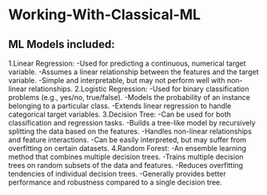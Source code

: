 # Working-With-Classical-ML
## ML Models included:
1.Linear Regression:
  -Used for predicting a continuous, numerical target variable.
  -Assumes a linear relationship between the features and the target variable.
  -Simple and interpretable, but may not perform well with non-linear relationships.
2.Logistic Regression:
  -Used for binary classification problems (e.g., yes/no, true/false).
  -Models the probability of an instance belonging to a particular class.
  -Extends linear regression to handle categorical target variables.
3.Decision Tree:
  -Can be used for both classification and regression tasks.
  -Builds a tree-like model by recursively splitting the data based on the features.
  -Handles non-linear relationships and feature interactions.
  -Can be easily interpreted, but may suffer from overfitting on certain datasets.
4.Random Forest:
  -An ensemble learning method that combines multiple decision trees.
  -Trains multiple decision trees on random subsets of the data and features.
  -Reduces overfitting tendencies of individual decision trees.
  -Generally provides better performance and robustness compared to a single decision tree.
